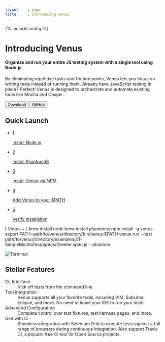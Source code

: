 ```yaml
---
layout    : page
title     : Introducing Venus
---
```

{% include config %}

<!-- Intro -->
<div id="intro">
  <h1>Introducing Venus</h1>

  <h4>Organize and run your entire JS testing system with a single tool using Node.js</h4>

  <p>By eliminating repetitive tasks and friction points, Venus lets you focus on writing tests instead of running them. Already have JavaScript testing in place? Perfect! Venus is designed to orchestrate and automate existing tools like Mocha and Casper.</p>

  <div class="actions">
    <button type="button">Download</button>
    <button type="button">GitHub</button>
  </div>
</div>

<!-- Quick Launch -->
<div id="quick-launch" class="block">
  <h2>Quick Launch</h2>
  <ul class="instructions">
    <li class="step active" data-step-number="1">
      <a href="#command1">
        <div class="step-number">1</div>
        <p>Install Node.js</p>
      </a>
    </li>
    <li class="step" data-step-number="2">
      <a href="#command2">
        <div class="step-number">2</div>
        <p>Install PhantomJS</p>
      </a>
    </li>
    <li class="step" data-step-number="3">
      <a href="#command3">
        <div class="step-number">3</div>
        <p>Install Venus via NPM</p>
      </a>
    </li>                    
    <li class="step" data-step-number="4">
      <a href="#command4">
        <div class="step-number">4</div>
        <p>Add Venus to your $PATH</p>
      </a>
    </li>
    <li class="step" data-step-number="5">
      <a href="#command5">
        <div class="step-number">5</div>
        <p>Verify installation</p>
      </a>
    </li>
  </ul>
  <div class="terminal">
    <p class="prompt">
      [ Venus ~ ]
      <span id="command1" class="command active" data-step-number="1">brew install node</span>
      <span id="command2" class="command" data-step-number="2">brew install phantomjs</span>
      <span id="command3" class="command" data-step-number="3">npm install -g venus</span>
      <span id="command4" class="command" data-step-number="4">export PATH=path/to/venus/directory/bin/venus:$PATH</span>
      <span id="command5" class="command" data-step-number="5">venus run --test path/to/venus/directory/examples/01-SimpleMochaTest/specs/Greeter.spec.js --phantom</span>
    </p>
    <img src="{{ ASSET_PATH }}/images/venus/terminal.png" alt="Terminal"> 
  </div>
</div>

<!-- Stellar Features -->
## Stellar Features

<dl>
  <dt>CL Interface</dt>
  <dd>Kick off tests from the command line.</dd>
  <dt>Tool integration</dt>
  <dd>Venus supports all your favorite tools, including VIM, SubLime, Eclipse, and more. No need to leave your IDE to run your tests.</dd>
  <dt>Advanced Configuration</dt>
  <dd>Complete control over test fixtures, test harness pages, and more.</dd>
  <dt>Use with CI</dt>
  <dd>Seamless integration with Selenium Grid to execute tests against a full range of browsers during continuous integration. Also support Travis CI, a popular free CI tool for Open Source projects.</dd>
</dl>

<!--
Venus simplifies running unit tests for JavaScript. To minimize overhead, we set out to create a tool that makes it easier to work with an existing test library such as Mocha, Jasmine or QUnit.

The main benefits of Venus:

* Use simple annotations in your tests to specify which test library you want to use, file dependencies and a test harness page template
* Quickly run your browser-based tests directly from the command line using PhantomJS
* Run your tests from the command line in multiple browsers (running locally or remotely) at the same time
* Integration with Continuous Integration tools (Selenium Grid + Travis CI)
<br/>

# Installation
---

1. Install [Node.js](http://nodejs.org/) (version 0.8.0 or later)
2. Install [PhantomJS](http://phantomjs.org/)
3. Install Venus: `npm install -g venus`

To verify Venus is up and running, run the following example unit test from your terminal:

```
venus demo
```

# Contributor Guide
---

Feel free to create new issues and submit pull requests for Venus. Please adhere to our <a href="https://github.com/venusjs/venus/blob/master/CONTRIBUTING.md">contribution guidelines</a>.
-->